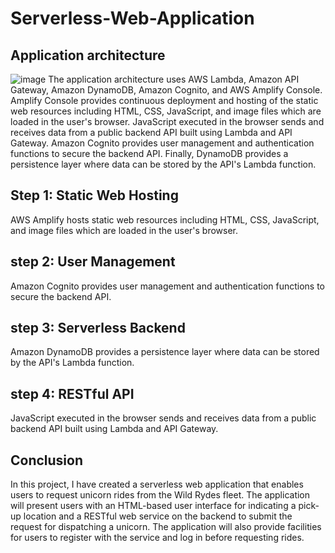 ﻿# Serverless-Web-Application
## Application architecture
![image](https://github.com/Muzamilraheman/Serverless-Web-Application/assets/98537723/99bb216e-ed8d-4822-8750-250a7cce6f47)
The application architecture uses AWS Lambda, Amazon API Gateway, Amazon DynamoDB, Amazon Cognito, and AWS Amplify Console. Amplify Console provides continuous deployment and hosting of the static web resources including HTML, CSS, JavaScript, and image files which are loaded in the user's browser. JavaScript executed in the browser sends and receives data from a public backend API built using Lambda and API Gateway. Amazon Cognito provides user management and authentication functions to secure the backend API. Finally, DynamoDB provides a persistence layer where data can be stored by the API's Lambda function.

## Step 1: Static Web Hosting
AWS Amplify hosts static web resources including HTML, CSS, JavaScript, and image files which are loaded in the user's browser.

## step 2: User Management
Amazon Cognito provides user management and authentication functions to secure the backend API.

## step 3: Serverless Backend
Amazon DynamoDB provides a persistence layer where data can be stored by the API's Lambda function.

## step 4: RESTful API
JavaScript executed in the browser sends and receives data from a public backend API built using Lambda and API Gateway.

## Conclusion
In this project, I have created a serverless web application that enables users to request unicorn rides from the Wild Rydes fleet. The application will present users with an HTML-based user interface for indicating a pick-up location and a RESTful web service on the backend to submit the request for dispatching a unicorn. The application will also provide facilities for users to register with the service and log in before requesting rides.
